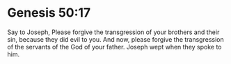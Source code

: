 # Genesis 50:17

Say to Joseph, Please forgive the transgression of your brothers and their sin, because they did evil to you. And now, please forgive the transgression of the servants of the God of your father. Joseph wept when they spoke to him.
